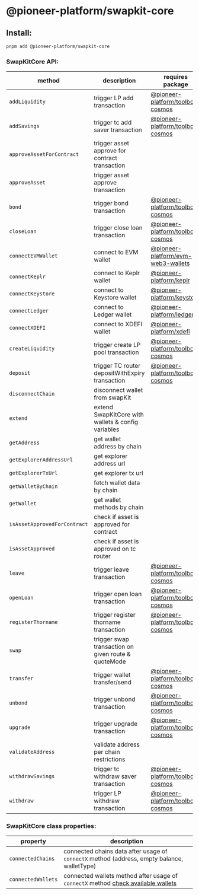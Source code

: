 # @pioneer-platform/swapkit-core

## Install:

```bash
pnpm add @pioneer-platform/swapkit-core
```

### SwapKitCore API:

| method                       | description                                         | requires package                                              |
| ---------------------------- | --------------------------------------------------- | ------------------------------------------------------------- |
| `addLiquidity`               | trigger LP add transaction                          | [@pioneer-platform/toolbox-cosmos](../toolboxes/toolbox-cosmos)   |
| `addSavings`                 | trigger tc add saver transaction                    | [@pioneer-platform/toolbox-cosmos](../toolboxes/toolbox-cosmos)   |
| `approveAssetForContract`    | trigger asset approve for contract transaction      |                                                               |
| `approveAsset`               | trigger asset approve transaction                   |                                                               |
| `bond`                       | trigger bond transaction                            | [@pioneer-platform/toolbox-cosmos](../toolboxes/toolbox-cosmos)   |
| `closeLoan`                  | trigger close loan transaction                      | [@pioneer-platform/toolbox-cosmos](../toolboxes/toolbox-cosmos)   |
| `connectEVMWallet`           | connect to EVM wallet                               | [@pioneer-platform/evm-web3-wallets](../wallets/evm-web3-wallets) |
| `connectKeplr`               | connect to Keplr wallet                             | [@pioneer-platform/keplr](../wallets/keplr)                       |
| `connectKeystore`            | connect to Keystore wallet                          | [@pioneer-platform/keystore](../wallets/keystore)                 |
| `connectLedger`              | connect to Ledger wallet                            | [@pioneer-platform/ledger](../wallets/ledger)                     |
| `connectXDEFI`               | connect to XDEFI wallet                             | [@pioneer-platform/xdefi](../wallets/xdefi)                       |
| `createLiquidity`            | trigger create LP pool transaction                  | [@pioneer-platform/toolbox-cosmos](../toolboxes/toolbox-cosmos)   |
| `deposit`                    | trigger TC router depositWithExpiry transaction     | [@pioneer-platform/toolbox-cosmos](../toolboxes/toolbox-cosmos)   |
| `disconnectChain`            | disconnect wallet from swapKit                      |                                                               |
| `extend`                     | extend SwapKitCore with wallets & config variables  |                                                               |
| `getAddress`                 | get wallet address by chain                         |                                                               |
| `getExplorerAddressUrl`      | get explorer address url                            |                                                               |
| `getExplorerTxUrl`           | get explorer tx url                                 |                                                               |
| `getWalletByChain`           | fetch wallet data by chain                          |                                                               |
| `getWallet`                  | get wallet methods by chain                         |                                                               |
| `isAssetApprovedForContract` | check if asset is approved for contract             |                                                               |
| `isAssetApproved`            | check if asset is approved on tc router             |                                                               |
| `leave`                      | trigger leave transaction                           | [@pioneer-platform/toolbox-cosmos](../toolboxes/toolbox-cosmos)   |
| `openLoan`                   | trigger open loan transaction                       | [@pioneer-platform/toolbox-cosmos](../toolboxes/toolbox-cosmos)   |
| `registerThorname`           | trigger register thorname transaction               | [@pioneer-platform/toolbox-cosmos](../toolboxes/toolbox-cosmos)   |
| `swap`                       | trigger swap transaction on given route & quoteMode |                                                               |
| `transfer`                   | trigger wallet transfer/send                        | [@pioneer-platform/toolbox-cosmos](../toolboxes/toolbox-cosmos)   |
| `unbond`                     | trigger unbond transaction                          | [@pioneer-platform/toolbox-cosmos](../toolboxes/toolbox-cosmos)   |
| `upgrade`                    | trigger upgrade transaction                         | [@pioneer-platform/toolbox-cosmos](../toolboxes/toolbox-cosmos)   |
| `validateAddress`            | validate address per chain restrictions             |                                                               |
| `withdrawSavings`            | trigger tc withdraw saver transaction               | [@pioneer-platform/toolbox-cosmos](../toolboxes/toolbox-cosmos)   |
| `withdraw`                   | trigger LP withdraw transaction                     | [@pioneer-platform/toolbox-cosmos](../toolboxes/toolbox-cosmos)   |

### SwapKitCore class properties:

| property           | description                                                                                          |
| ------------------ | ---------------------------------------------------------------------------------------------------- |
| `connectedChains`  | connected chains data after usage of `connectX` method (address, empty balance, walletType)          |
| `connectedWallets` | connected wallets method after usage of `connectX` method [check available wallets](../../#packages) |
